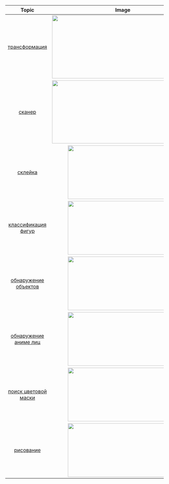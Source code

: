 |Topic|Image|Description|
|:----:|:----:|:----:|
|[трансформация](perspective_trans.py)|<img src = "https://user-images.githubusercontent.com/54672403/79069689-dd8ce500-7cd8-11ea-81a6-9bbf4ef4fe6b.jpg" width="450" height="200" />|  растягивает  картинку из точек ```1,2``` в углы |
|[сканер](scanner.py)|<img src = "https://user-images.githubusercontent.com/54672403/79139294-bad4fc00-7dbe-11ea-9630-bf1879ab55f5.jpg" width="450" height="200" />| сканирует стол и трансформирует документ|
|[склейка](matrixImg.py)|<img src = "https://user-images.githubusercontent.com/54672403/79075101-54d27100-7cf9-11ea-8f51-32a53863a4b1.png" width="350" height="170" />|выводит изображение, состоящее из склеенных фоток, одного размера|
|[классификация фигур](detectShape.py)|<img src = "https://user-images.githubusercontent.com/54672403/79110254-b38ffd00-7d82-11ea-8a58-cee7c927e7ce.png" width="350" height="170" />|различает фигуры<br> квадрат, триугольник, круг, прямоугольник</br>|
|[обнаружение объектов](detectObj.py)|<img src = "https://user-images.githubusercontent.com/54672403/79113650-08834180-7d8a-11ea-9f6c-b8e8168bffb1.png" width="350" height="170" />|находит лица, номера авто, глаза|
|[обнаружение аниме лиц](detectAnimeFaces.py)|<img src = "https://user-images.githubusercontent.com/54672403/83054377-008e1100-a05b-11ea-8351-5b35c49bc2eb.jpg" width="350" height="170" />|детектор лиц для аниме/манги|
|[поиск цветовой маски](colorMask.py)|<img src = "https://user-images.githubusercontent.com/54672403/79115980-f3111600-7d8f-11ea-9876-e630768a6beb.png" width="350" height="170" />| помогает подобрать числа для маски|
|[рисование](livePainter.py)|<img src = "https://user-images.githubusercontent.com/54672403/79121248-869d1380-7d9d-11ea-9a73-973c5c71bc79.gif" width="350" height="170" />| обнаружение цвета и использование цветного маркера для рисования виртуально |
